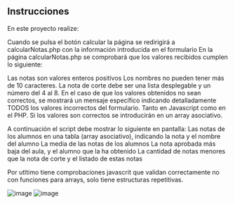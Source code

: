 <h2>Instrucciones</h2>


En este proyecto realize:

Cuando se pulsa el botón calcular la página se redirigirá a calcularNotas.php con la información introducida en el formulario
En la página calcularNotas.php se comprobará que los valores recibidos cumplen lo siguiente:


Las notas son valores enteros positivos
Los nombres no pueden tener más de 10 caracteres.
La nota de corte debe ser una lista desplegable y un número del 4 al 8.
En el caso de que los valores obtenidos no sean correctos, se mostrará un mensaje específico indicando detalladamente TODOS los valores incorrectos del formulario. Tanto en Javascript como en el PHP. 
Si los valores son correctos se introducirán en un array asociativo.


A continuación el script debe mostrar lo siguiente en pantalla:
Las notas de los alumnos en una tabla (array asociativo), indicando la nota y el nombre del alumno
La media de las notas de los alumnos 
La nota aprobada más baja del aula, y el alumno que la ha obtenido 
La cantidad de notas menores que la nota de corte y el listado de estas notas 


Por utltimo tiene comprobaciones javascrit que  validan correctamente no con funciones para arrays, solo tiene estructuras repetitivas.

![image](https://user-images.githubusercontent.com/17550010/157163440-677b1eef-c4dc-40dc-8a54-6ef9b93171f1.png)
![image](https://user-images.githubusercontent.com/17550010/157163461-9ed4b34d-75c6-49ec-8df4-f17d8128c2f9.png)
